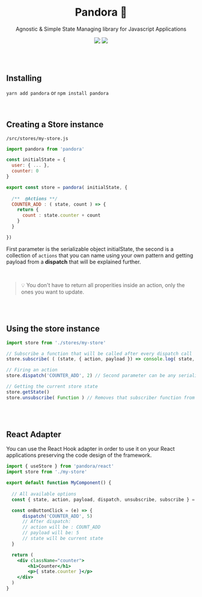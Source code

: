 <h1 align="center">Pandora 🕋</h1>
<p align="center">Agnostic & Simple State Managing library for Javascript Applications</p>
<p align="center">
	<img src="https://img.shields.io/npm/l/pandora?style=flat-square" />
	<img src="https://img.shields.io/npm/v/Pandora?style=flat-square" />
</p>

<br />
<br />

## Installing

`yarn add pandora` or `npm install pandora`
<br />
<br />
<br />

## Creating a Store instance 

`/src/stores/my-store.js`

```js
import pandora from 'pandora'

const initialState = {
  user: { ... },
  counter: 0
}

export const store = pandora( initialState, {
  
  /**  @Actions **/
  COUNTER_ADD : ( state, count ) => {
    return {
      count : state.counter + count 
    }
  }

})
```


First parameter is the serializable object initialState, the second is a collection of `actions` that you can name using your own pattern and getting payload from a **dispatch** that will be explained further.

<br />
 
> 💡 You don't have to return all properities inside an action, only the ones you want to update.


<br />
<br />


## Using the store instance

```js
import store from './stores/my-store'

// Subscribe a function that will be called after every dispatch call
store.subscribe( ( (state, { action, payload }) => console.log( state, action, payload ) 

// Firing an action
store.dispatch('COUNTER_ADD', 2) // Second parameter can be any serializable object.

// Getting the current store state 
store.getState() 
store.unsubscribe( Function ) // Removes that subscriber function from update function list.
```

<br />
<br />

## React Adapter

You can use the React Hook adapter in order to use it on your React applications preserving the code design of the framework.

```jsx
import { useStore } from 'pandora/react'
import store from './my-store'

export default function MyComponent() {
  
  // All available options
  const { state, action, payload, dispatch, unsubscribe, subscribe } = useStore(store)

  const onButtonClick = (e) => {
      dispatch('COUNTER_ADD', 5)
      // After dispatch:
      // action will be : COUNT_ADD
      // payload will be: 5
      // state will be current state
  }

  return (
    <div className="counter">
        <h1>Counter</h1>
        <p>{ state.counter }</p>
    </div>
  )
}
```

